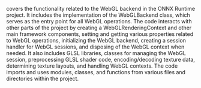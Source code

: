 covers the functionality related to the WebGL backend in the ONNX Runtime project. It includes the implementation of the WebGLBackend class, which serves as the entry point for all WebGL operations. The code interacts with other parts of the project by creating a WebGLRenderingContext and other main framework components, setting and getting various properties related to WebGL operations, initializing the WebGL backend, creating a session handler for WebGL sessions, and disposing of the WebGL context when needed. It also includes GLSL libraries, classes for managing the WebGL session, preprocessing GLSL shader code, encoding/decoding texture data, determining texture layouts, and handling WebGL contexts. The code imports and uses modules, classes, and functions from various files and directories within the project.